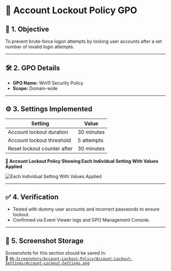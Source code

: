 # 🚫 Account Lockout Policy GPO

## 🎯 1. Objective

To prevent brute-force logon attempts by locking user accounts after a set number of invalid login attempts.

---

## 🛠️ 2. GPO Details

- **GPO Name:** Win11 Security Policy
- **Scope:** Domain-wide

---

## ⚙️ 3. Settings Implemented

| Setting                                 | Value        |
|-----------------------------------------|--------------|
| Account lockout duration                | 30 minutes   |
| Account lockout threshold               | 5 attempts   |
| Reset lockout counter after             | 30 minutes   |

**📸 Account Lockout Policy Showing Each Individual Setting With Values Applied**

![Each Individual Setting With Values Applied](https://github.com/user-attachments/assets/3ff81187-e9ee-475f-a78e-d6c1345069df)

---

## ✅ 4. Verification

- Tested with dummy user accounts and incorrect passwords to ensure lockout.
- Confirmed via Event Viewer logs and GPO Management Console.

---

## 📁 5. Screenshot Storage

Screenshots for this section should be saved in:  
📂 [`06-Screenshots/Account-Lockout-Policy/Account-Lockout-Settings/Account-Lockout-Settings.png`](https://github.com/Hugh-Kumbi/Hugh-Kumbi-Active-Directory-Lab/blob/main/06-Screenshots/VIII.%20Account-Lockout-Policy/Account-Lockout-Settings.md)
